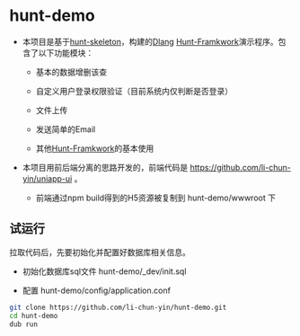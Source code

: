 hunt-demo
============================================

* 本项目是基于[hunt-skeleton](https://github.com/huntlabs/hunt-skeleton.git)，构建的[Dlang](https://dlang.org/) [Hunt-Framkwork](https://github.com/huntlabs/hunt-framework-docs)演示程序。包含了以下功能模块：
    
    * 基本的数据增删该查
    
    * 自定义用户登录权限验证（目前系统内仅判断是否登录）

    * 文件上传

    * 发送简单的Email

    * 其他[Hunt-Framkwork](https://github.com/huntlabs/hunt-framework-docs)的基本使用

* 本项目用前后端分离的思路开发的，前端代码是 https://github.com/li-chun-yin/uniapp-ui 。

  * 前端通过npm build得到的H5资源被复制到 hunt-demo/wwwroot 下

试运行
---------------------------------------------------------------------------

拉取代码后，先要初始化并配置好数据库相关信息。

* 初始化数据库sql文件 hunt-demo/_dev/init.sql

* 配置 hunt-demo/config/application.conf

```bash
git clone https://github.com/li-chun-yin/hunt-demo.git
cd hunt-demo
dub run
```
